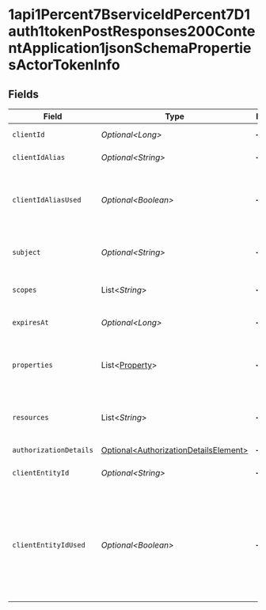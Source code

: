 # 1api1Percent7BserviceIdPercent7D1auth1tokenPostResponses200ContentApplication1jsonSchemaPropertiesActorTokenInfo


## Fields

| Field                                                                                                              | Type                                                                                                               | Required                                                                                                           | Description                                                                                                        |
| ------------------------------------------------------------------------------------------------------------------ | ------------------------------------------------------------------------------------------------------------------ | ------------------------------------------------------------------------------------------------------------------ | ------------------------------------------------------------------------------------------------------------------ |
| `clientId`                                                                                                         | *Optional\<Long>*                                                                                                  | :heavy_minus_sign:                                                                                                 | The client id.                                                                                                     |
| `clientIdAlias`                                                                                                    | *Optional\<String>*                                                                                                | :heavy_minus_sign:                                                                                                 | The alias of the client.                                                                                           |
| `clientIdAliasUsed`                                                                                                | *Optional\<Boolean>*                                                                                               | :heavy_minus_sign:                                                                                                 | Flag specifying if the alias was used to identify the client                                                       |
| `subject`                                                                                                          | *Optional\<String>*                                                                                                | :heavy_minus_sign:                                                                                                 | the resource owner unique id                                                                                       |
| `scopes`                                                                                                           | List\<*String*>                                                                                                    | :heavy_minus_sign:                                                                                                 | The scopes granted on the token                                                                                    |
| `expiresAt`                                                                                                        | *Optional\<Long>*                                                                                                  | :heavy_minus_sign:                                                                                                 | time which the token expires.                                                                                      |
| `properties`                                                                                                       | List\<[Property](../../models/components/Property.md)>                                                             | :heavy_minus_sign:                                                                                                 | Extra properties associated with the token                                                                         |
| `resources`                                                                                                        | List\<*String*>                                                                                                    | :heavy_minus_sign:                                                                                                 | The array of the resources of the token.                                                                           |
| `authorizationDetails`                                                                                             | [Optional\<AuthorizationDetailsElement>](../../models/components/AuthorizationDetailsElement.md)                   | :heavy_minus_sign:                                                                                                 | N/A                                                                                                                |
| `clientEntityId`                                                                                                   | *Optional\<String>*                                                                                                | :heavy_minus_sign:                                                                                                 | The entity ID of the client.<br/>                                                                                  |
| `clientEntityIdUsed`                                                                                               | *Optional\<Boolean>*                                                                                               | :heavy_minus_sign:                                                                                                 | Flag which indicates whether the entity ID of the client was used when the request for the access token was made.<br/> |